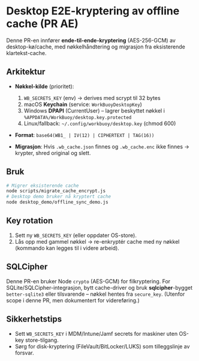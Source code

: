 # Desktop E2E-kryptering av offline cache (PR AE)

Denne PR-en innfører **ende-til-ende-kryptering** (AES-256-GCM) av desktop-kø/cache, med nøkkelhåndtering og migrasjon fra eksisterende klartekst-cache.

## Arkitektur
- **Nøkkel-kilde** (prioritet):
  1. `WB_SECRETS_KEY` (env) → derives med scrypt til 32 bytes
  2. macOS **Keychain** (service: `WorkBuoyDesktopKey`)
  3. Windows **DPAPI** (CurrentUser) – lagrer beskyttet nøkkel i `%APPDATA%/WorkBuoy/desktop.key.protected`
  4. Linux/fallback: `~/.config/workbuoy/desktop.key` (chmod 600)

- **Format**: `base64(WB1_ | IV(12) | CIPHERTEXT | TAG(16))`

- **Migrasjon**: Hvis `.wb_cache.json` finnes og `.wb_cache.enc` ikke finnes → krypter, shred original og slett.

## Bruk
```bash
# Migrer eksisterende cache
node scripts/migrate_cache_encrypt.js
# Desktop demo bruker nå kryptert cache
node desktop_demo/offline_sync_demo.js
```

## Key rotation
1. Sett ny `WB_SECRETS_KEY` (eller oppdater OS-store).  
2. Lås opp med gammel nøkkel → re-enkryptér cache med ny nøkkel (kommando kan legges til i videre arbeid).

## SQLCipher
Denne PR-en bruker Node `crypto` (AES-GCM) for filkryptering. For SQLite/SQLCipher-integrasjon, bytt cache-driver og bruk **sqlcipher**-bygget `better-sqlite3` eller tilsvarende – nøkkel hentes fra `secure_key`. (Utenfor scope i denne PR, men dokumentert for videreføring.)

## Sikkerhetstips
- Sett `WB_SECRETS_KEY` i MDM/Intune/Jamf secrets for maskiner uten OS-key store-tilgang.  
- Sørg for disk-kryptering (FileVault/BitLocker/LUKS) som tilleggslinje av forsvar.
